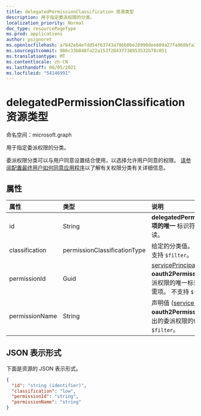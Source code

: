 ```yaml
---
title: delegatedPermissionClassification 资源类型
description: 用于指定委派权限的分类。
localization_priority: Normal
doc_type: resourcePageType
ms.prod: applications
author: psignoret
ms.openlocfilehash: a7842eb4efdd54f63743a786b0be28990dee609a27fa960bfa38ac2e476921ed
ms.sourcegitcommit: 986c33b848fa22a153f28437738953532b78c051
ms.translationtype: MT
ms.contentlocale: zh-CN
ms.lasthandoff: 08/05/2021
ms.locfileid: "54146991"
---
```

# <a name="delegatedpermissionclassification-resource-type"></a>delegatedPermissionClassification 资源类型

命名空间：microsoft.graph

用于指定委派权限的分类。

委派权限分类可以与用户同意设置结合使用，以选择允许用户同意的权限。 [请参阅配置最终用户如何同意应用程序](/azure/active-directory/manage-apps/configure-user-consent)以了解有关权限分类有关详细信息。

## <a name="properties"></a>属性

| 属性 | 类型 | 说明 |
|:---------------|:--------|:----------|
| id | String | **delegatedPermissionClassification 项的唯一** 标识符。 不可为 null。 只读。 |
| classification | permissionClassificationType | 给定的分类值。 可能的值 `low` ：。 不支持 `$filter`。 |
| permissionId | Guid | [servicePrincipal](servicePrincipal.md) ( **oauth2PermissionScopes** 集合) 委派权限的唯一标识符 id。 创建时为必需项。 不支持 `$filter`。 |
| permissionName | String | 声明值 ([servicePrincipal](servicePrincipal.md)) **oauth2PermissionScopes** 集合中列出的委派权限的值。  不支持 `$filter`。 |

## <a name="json-representation"></a>JSON 表示形式

下面是资源的 JSON 表示形式。

<!-- {
  "blockType": "resource",
  "optionalProperties": [

  ],
  "@odata.type": "microsoft.graph.delegatedPermissionClassification"
}-->

```json
{
  "id": "string (identifier)",
  "classification": "low",
  "permissionId": "string",
  "permissionName": "string"
}
```
